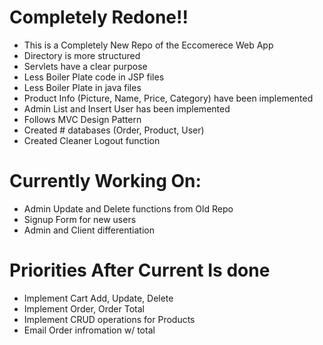 # Completely Redone!!

- This is a Completely New Repo of the Eccomerece Web App
- Directory is more structured
- Servlets have a clear purpose 
- Less Boiler Plate code in JSP files 
- Less Boiler Plate in java files 
- Product Info (Picture, Name, Price, Category) have been implemented 
- Admin List and Insert User has been implemented
- Follows MVC Design Pattern 
- Created # databases (Order, Product, User)
- Created Cleaner Logout function 

# Currently Working On:
- Admin Update and Delete functions from Old Repo 
- Signup Form for new users 
- Admin and Client differentiation 


# Priorities After Current Is done 
- Implement Cart Add, Update, Delete
- Implement Order, Order Total 
- Implement CRUD operations for Products
- Email Order infromation w/ total
